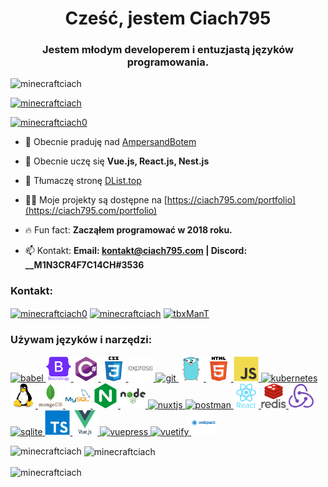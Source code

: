 <h1 align="center">Cześć, jestem Ciach795</h1>
<h3 align="center">Jestem młodym developerem i entuzjastą języków programowania.</h3>

<p align="left"> <img src="https://komarev.com/ghpvc/?username=minecraftciach&label=Profile%20views&color=0e75b6&style=flat" alt="minecraftciach" /> </p>

<p align="left"> <a href="https://github.com/ryo-ma/github-profile-trophy"><img src="https://github-profile-trophy.vercel.app/?username=minecraftciach" alt="minecraftciach" /></a> </p>

<p align="left"> <a href="https://twitter.com/minecraftciach0" target="blank"><img src="https://img.shields.io/twitter/follow/minecraftciach0?logo=twitter&style=for-the-badge" alt="minecraftciach0" /></a> </p>

- 🔭 Obecnie praduję nad [AmpersandBotem](https://ampersandbot.pl)

- 🌱 Obecnie uczę się **Vue.js, React.js, Nest.js**

- 👯 Tłumaczę stronę [DList.top](https://dlist.top)

- 👨‍💻 Moje projekty są dostępne na [https://ciach795.com/portfolio](https://ciach795.com/portfolio)

- 🔥 Fun fact: **Zacząłem programować w 2018 roku.**

- 📫 Kontakt: **Email: kontakt@ciach795.com | Discord: __M1N3CR4F7C14CH#3536**

<h3 align="left">Kontakt:</h3>
<p align="left">
<a href="https://twitter.com/minecraftciach0" target="blank"><img align="center" src="https://cdn.jsdelivr.net/npm/simple-icons@3.0.1/icons/twitter.svg" alt="minecraftciach0" height="30" width="40" /></a>
<a href="https://www.youtube.com/c/minecraftciach" target="blank"><img align="center" src="https://cdn.jsdelivr.net/npm/simple-icons@3.0.1/icons/youtube.svg" alt="minecraftciach" height="30" width="40" /></a>
<a href="https://discord.gg/tbxManT" target="blank"><img align="center" src="https://cdn.jsdelivr.net/npm/simple-icons@3.0.1/icons/discord.svg" alt="tbxManT" height="30" width="40" /></a>
</p>

<h3 align="left">Używam języków i narzędzi:</h3>
<p align="left"> <a href="https://babeljs.io/" target="_blank"> <img src="https://www.vectorlogo.zone/logos/babeljs/babeljs-icon.svg" alt="babel" width="40" height="40"/> </a> <a href="https://getbootstrap.com" target="_blank"> <img src="https://raw.githubusercontent.com/devicons/devicon/master/icons/bootstrap/bootstrap-plain-wordmark.svg" alt="bootstrap" width="40" height="40"/> </a> <a href="https://www.w3schools.com/cs/" target="_blank"> <img src="https://raw.githubusercontent.com/devicons/devicon/master/icons/csharp/csharp-original.svg" alt="csharp" width="40" height="40"/> </a> <a href="https://www.w3schools.com/css/" target="_blank"> <img src="https://raw.githubusercontent.com/devicons/devicon/master/icons/css3/css3-original-wordmark.svg" alt="css3" width="40" height="40"/> </a> <a href="https://expressjs.com" target="_blank"> <img src="https://raw.githubusercontent.com/devicons/devicon/master/icons/express/express-original-wordmark.svg" alt="express" width="40" height="40"/> </a> <a href="https://git-scm.com/" target="_blank"> <img src="https://www.vectorlogo.zone/logos/git-scm/git-scm-icon.svg" alt="git" width="40" height="40"/> </a> <a href="https://golang.org" target="_blank"> <img src="https://raw.githubusercontent.com/devicons/devicon/master/icons/go/go-original.svg" alt="go" width="40" height="40"/> </a> <a href="https://www.w3.org/html/" target="_blank"> <img src="https://raw.githubusercontent.com/devicons/devicon/master/icons/html5/html5-original-wordmark.svg" alt="html5" width="40" height="40"/> </a> <a href="https://developer.mozilla.org/en-US/docs/Web/JavaScript" target="_blank"> <img src="https://raw.githubusercontent.com/devicons/devicon/master/icons/javascript/javascript-original.svg" alt="javascript" width="40" height="40"/> </a> <a href="https://kubernetes.io" target="_blank"> <img src="https://www.vectorlogo.zone/logos/kubernetes/kubernetes-icon.svg" alt="kubernetes" width="40" height="40"/> </a> <a href="https://www.linux.org/" target="_blank"> <img src="https://raw.githubusercontent.com/devicons/devicon/master/icons/linux/linux-original.svg" alt="linux" width="40" height="40"/> </a> <a href="https://www.mongodb.com/" target="_blank"> <img src="https://raw.githubusercontent.com/devicons/devicon/master/icons/mongodb/mongodb-original-wordmark.svg" alt="mongodb" width="40" height="40"/> </a> <a href="https://www.mysql.com/" target="_blank"> <img src="https://raw.githubusercontent.com/devicons/devicon/master/icons/mysql/mysql-original-wordmark.svg" alt="mysql" width="40" height="40"/> </a> <a href="https://www.nginx.com" target="_blank"> <img src="https://raw.githubusercontent.com/devicons/devicon/master/icons/nginx/nginx-original.svg" alt="nginx" width="40" height="40"/> </a> <a href="https://nodejs.org" target="_blank"> <img src="https://raw.githubusercontent.com/devicons/devicon/master/icons/nodejs/nodejs-original-wordmark.svg" alt="nodejs" width="40" height="40"/> </a> <a href="https://nuxtjs.org/" target="_blank"> <img src="https://www.vectorlogo.zone/logos/nuxtjs/nuxtjs-icon.svg" alt="nuxtjs" width="40" height="40"/> </a> <a href="https://postman.com" target="_blank"> <img src="https://www.vectorlogo.zone/logos/getpostman/getpostman-icon.svg" alt="postman" width="40" height="40"/> </a> <a href="https://reactjs.org/" target="_blank"> <img src="https://raw.githubusercontent.com/devicons/devicon/master/icons/react/react-original-wordmark.svg" alt="react" width="40" height="40"/> </a> <a href="https://redis.io" target="_blank"> <img src="https://raw.githubusercontent.com/devicons/devicon/master/icons/redis/redis-original-wordmark.svg" alt="redis" width="40" height="40"/> </a> <a href="https://redux.js.org" target="_blank"> <img src="https://raw.githubusercontent.com/devicons/devicon/master/icons/redux/redux-original.svg" alt="redux" width="40" height="40"/> </a> <a href="https://www.sqlite.org/" target="_blank"> <img src="https://www.vectorlogo.zone/logos/sqlite/sqlite-icon.svg" alt="sqlite" width="40" height="40"/> </a> <a href="https://www.typescriptlang.org/" target="_blank"> <img src="https://raw.githubusercontent.com/devicons/devicon/master/icons/typescript/typescript-original.svg" alt="typescript" width="40" height="40"/> </a> <a href="https://vuejs.org/" target="_blank"> <img src="https://raw.githubusercontent.com/devicons/devicon/master/icons/vuejs/vuejs-original-wordmark.svg" alt="vuejs" width="40" height="40"/> </a> <a href="https://vuepress.vuejs.org/" target="_blank"> <img src="https://raw.githubusercontent.com/AliasIO/wappalyzer/master/src/drivers/webextension/images/icons/VuePress.svg" alt="vuepress" width="40" height="40"/> </a> <a href="https://vuetifyjs.com/en/" target="_blank"> <img src="https://bestofjs.org/logos/vuetify.svg" alt="vuetify" width="40" height="40"/> </a> <a href="https://webpack.js.org" target="_blank"> <img src="https://raw.githubusercontent.com/devicons/devicon/d00d0969292a6569d45b06d3f350f463a0107b0d/icons/webpack/webpack-original-wordmark.svg" alt="webpack" width="40" height="40"/> </a> </p>

<p><img align="left" src="https://github-readme-stats.vercel.app/api/top-langs?username=minecraftciach&show_icons=true&locale=en&layout=compact" alt="minecraftciach" /></p>

<p>&nbsp;<img align="center" src="https://github-readme-stats.vercel.app/api?username=minecraftciach&show_icons=true&locale=en" alt="minecraftciach" /></p>

<p><img align="center" src="https://github-readme-streak-stats.herokuapp.com/?user=minecraftciach&" alt="minecraftciach" /></p>
